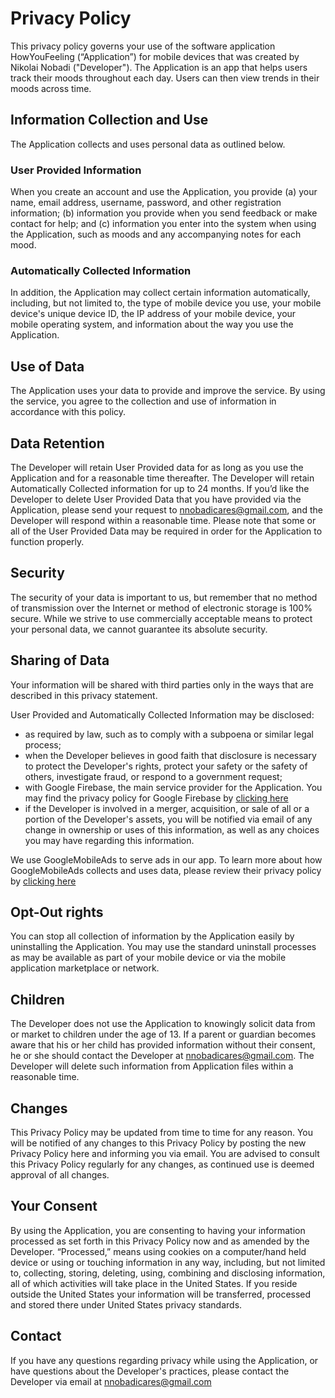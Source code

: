 # Privacy Policy

This privacy policy governs your use of the software application HowYouFeeling (“Application”) for mobile devices that was created by Nikolai Nobadi ("Developer"). The Application is an app that helps users track their moods throughout each day. Users can then view trends in their moods across time.

## Information Collection and Use

The Application collects and uses personal data as outlined below.

### User Provided Information
 
When you create an account and use the Application, you provide (a) your name, email address, username, password, and other registration information; (b) information you provide when you send feedback or make contact for help; and (c) information you enter into the system when using the Application, such as moods and any accompanying notes for each mood. 

### Automatically Collected Information

In addition, the Application may collect certain information automatically, including, but not limited to, the type of mobile device you use, your mobile device's unique device ID, the IP address of your mobile device, your mobile operating system, and information about the way you use the Application.

## Use of Data

The Application uses your data to provide and improve the service. By using the service, you agree to the collection and use of information in accordance with this policy.

## Data Retention

The Developer will retain User Provided data for as long as you use the Application and for a reasonable time thereafter. The Developer will retain Automatically Collected information for up to 24 months. If you’d like the Developer to delete User Provided Data that you have provided via the Application, please send your request to nnobadicares@gmail.com, and the Developer will respond within a reasonable time. Please note that some or all of the User Provided Data may be required in order for the Application to function properly.

## Security

The security of your data is important to us, but remember that no method of transmission over the Internet or method of electronic storage is 100% secure. While we strive to use commercially acceptable means to protect your personal data, we cannot guarantee its absolute security.

## Sharing of Data

Your information will be shared with third parties only in the ways that are described in this privacy statement.

User Provided and Automatically Collected Information may be disclosed:

- as required by law, such as to comply with a subpoena or similar legal process;
- when the Developer believes in good faith that disclosure is necessary to protect the Developer's rights, protect your safety or the safety of others, investigate fraud, or respond to a government request;
- with Google Firebase, the main service provider for the Application. You may find the privacy policy for Google Firebase by [clicking here](https://firebase.google.com/support/privacy)
- if the Developer is involved in a merger, acquisition, or sale of all or a portion of the Developer's assets, you will be notified via email of any change in ownership or uses of this information, as well as any choices you may have regarding this information. 

We use GoogleMobileAds to serve ads in our app. To learn more about how GoogleMobileAds collects and uses data, please review their privacy policy by [clicking here](https://policies.google.com/privacy)

## Opt-Out rights

You can stop all collection of information by the Application easily by uninstalling the Application. You may use the standard uninstall processes as may be available as part of your mobile device or via the mobile application marketplace or network.

## Children

The Developer does not use the Application to knowingly solicit data from or market to children under the age of 13. If a parent or guardian becomes aware that his or her child has provided information without their consent, he or she should contact the Developer at nnobadicares@gmail.com. The Developer will delete such information from Application files within a reasonable time.

## Changes

This Privacy Policy may be updated from time to time for any reason. You will be notified of any changes to this Privacy Policy by posting the new Privacy Policy here and informing you via email. You are advised to consult this Privacy Policy regularly for any changes, as continued use is deemed approval of all changes.

## Your Consent

By using the Application, you are consenting to having your information processed as set forth in this Privacy Policy now and as amended by the Developer. “Processed,” means using cookies on a computer/hand held device or using or touching information in any way, including, but not limited to, collecting, storing, deleting, using, combining and disclosing information, all of which activities will take place in the United States. If you reside outside the United States your information will be transferred, processed and stored there under United States privacy standards.

## Contact

If you have any questions regarding privacy while using the Application, or have questions about the Developer's practices, please contact the Developer via email at nnobadicares@gmail.com

